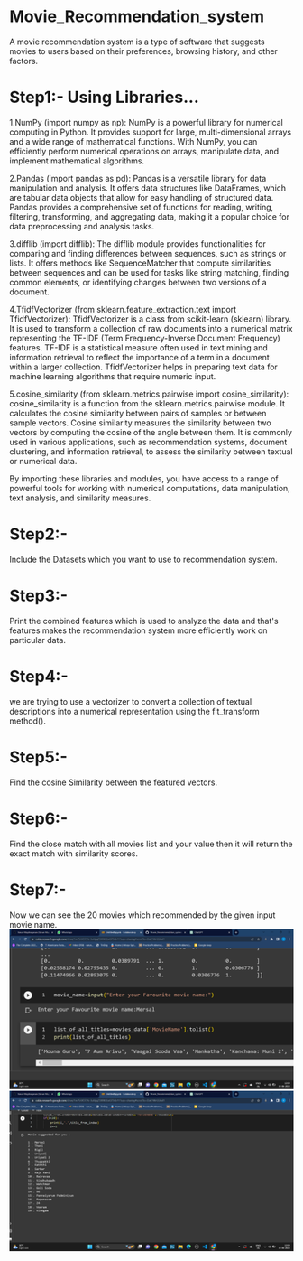 # Movie_Recommendation_system
A movie recommendation system is a type of software that suggests movies to users based on their preferences, browsing history, and other factors. 
# Step1:- Using Libraries...
1.NumPy (import numpy as np): NumPy is a powerful library for numerical computing in Python. It provides support for large, multi-dimensional arrays and a wide range of mathematical functions. With NumPy, you can efficiently perform numerical operations on arrays, manipulate data, and implement mathematical algorithms.

2.Pandas (import pandas as pd): Pandas is a versatile library for data manipulation and analysis. It offers data structures like DataFrames, which are tabular data objects that allow for easy handling of structured data. Pandas provides a comprehensive set of functions for reading, writing, filtering, transforming, and aggregating data, making it a popular choice for data preprocessing and analysis tasks.

3.difflib (import difflib): The difflib module provides functionalities for comparing and finding differences between sequences, such as strings or lists. It offers methods like SequenceMatcher that compute similarities between sequences and can be used for tasks like string matching, finding common elements, or identifying changes between two versions of a document.

4.TfidfVectorizer (from sklearn.feature_extraction.text import TfidfVectorizer): TfidfVectorizer is a class from scikit-learn (sklearn) library. It is used to transform a collection of raw documents into a numerical matrix representing the TF-IDF (Term Frequency-Inverse Document Frequency) features. TF-IDF is a statistical measure often used in text mining and information retrieval to reflect the importance of a term in a document within a larger collection. TfidfVectorizer helps in preparing text data for machine learning algorithms that require numeric input.

5.cosine_similarity (from sklearn.metrics.pairwise import cosine_similarity): cosine_similarity is a function from the sklearn.metrics.pairwise module. It calculates the cosine similarity between pairs of samples or between sample vectors. Cosine similarity measures the similarity between two vectors by computing the cosine of the angle between them. It is commonly used in various applications, such as recommendation systems, document clustering, and information retrieval, to assess the similarity between textual or numerical data.

By importing these libraries and modules, you have access to a range of powerful tools for working with numerical computations, data manipulation, text analysis, and similarity measures.
# Step2:- 
Include the Datasets which you want to use to recommendation system.
# Step3:-
Print the combined features which is used to analyze the data and that's features makes the recommendation system more efficiently work on particular data.
# Step4:-
we are trying to use a vectorizer to convert a collection of textual descriptions into a numerical representation using the fit_transform method().
# Step5:-
Find the cosine Similarity between the featured vectors.
# Step6:-
Find the close match with all movies list and your value then it will return the exact match with similarity scores.
# Step7:-
Now we can see the 20 movies which recommended by the given input movie name.
<img src="https://github.com/Varun-Mayilvaganan/Movie_Recommendation_system/blob/main/Screenshot%20(140).png">
<img src="https://github.com/Varun-Mayilvaganan/Movie_Recommendation_system/blob/main/Screenshot%20(141).png">
